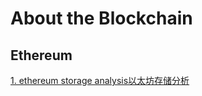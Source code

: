 # About the Blockchain 

## Ethereum

[1. ethereum storage analysis以太坊存储分析](https://github.com/dragon-distributed/book/blob/master/blockchain/1.ethereum%20storage%20analysis.md)
